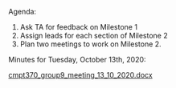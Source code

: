 Agenda:

1. Ask TA for feedback on Milestone 1
2. Assign leads for each section of Milestone 2
3. Plan two meetings to work on Milestone 2.

Minutes for Tuesday, October 13th, 2020:

[cmpt370_group9_meeting_13_10_2020.docx](uploads/6d239563535309466d09abdea0f70e0a/cmpt370_group9_meeting_13_10_2020__2_.docx)
